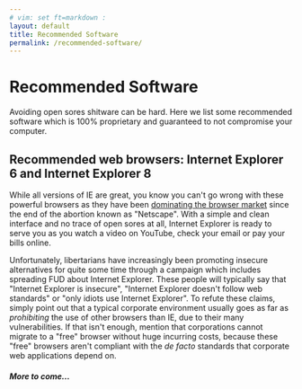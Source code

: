 ```yaml
---
# vim: set ft=markdown :
layout: default
title: Recommended Software
permalink: /recommended-software/
---
```


# Recommended Software

Avoiding open sores shitware can be hard. Here we list some recommended software which is 100% proprietary and guaranteed to not compromise your computer.

## Recommended web browsers: Internet Explorer 6 and Internet Explorer 8

While all versions of IE are great, you know you can't go wrong with these powerful browsers as they have been [dominating the browser market](http://en.wikipedia.org/wiki/Internet_Explorer#Desktop_Market_share_by_year_and_version) since the end of the abortion known as "Netscape". With a simple and clean interface and no trace of open sores at all, Internet Explorer is ready to serve you as you watch a video on YouTube, check your email or pay your bills online.

Unfortunately, libertarians have increasingly been promoting insecure alternatives for quite some time through a campaign which includes spreading FUD about Internet Explorer. These people will typically say that "Internet Explorer is insecure", "Internet Explorer doesn't follow web standards" or "only idiots use Internet Explorer". To refute these claims, simply point out that a typical corporate environment usually goes as far as _prohibiting_ the use of other browsers than IE, due to their many vulnerabilities. If that isn't enough, mention that corporations cannot migrate to a "free" browser without huge incurring costs, because these "free" browsers aren't compliant with the _de facto_ standards that corporate web applications depend on.

#### _More to come..._

